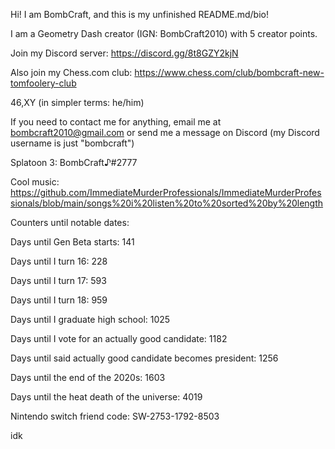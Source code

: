 Hi! I am BombCraft, and this is my unfinished README.md/bio!

I am a Geometry Dash creator (IGN: BombCraft2010) with 5 creator points.

Join my Discord server: https://discord.gg/8t8GZY2kjN

Also join my Chess.com club: https://www.chess.com/club/bombcraft-new-tomfoolery-club

46,XY (in simpler terms: he/him)

If you need to contact me for anything, email me at bombcraft2010@gmail.com or send me a message on Discord (my Discord username is just "bombcraft")

Splatoon 3: BombCraft♪#2777

Cool music: https://github.com/ImmediateMurderProfessionals/ImmediateMurderProfessionals/blob/main/songs%20i%20listen%20to%20sorted%20by%20length

Counters until notable dates:

Days until Gen Beta starts: 141

Days until I turn 16: 228

Days until I turn 17: 593

Days until I turn 18: 959

Days until I graduate high school: 1025

Days until I vote for an actually good candidate: 1182

Days until said actually good candidate becomes president: 1256

Days until the end of the 2020s: 1603

Days until the heat death of the universe: 4019


Nintendo switch friend code: SW-2753-1792-8503

idk
